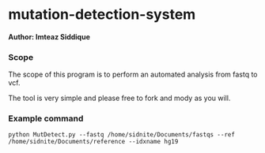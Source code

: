 # mutation-detection-system
#### Author: Imteaz Siddique

### Scope
The scope of this program is to perform an automated analysis from fastq to vcf.

The tool is very simple and please free to fork and mody as you will.

### Example command
```commandline
python MutDetect.py --fastq /home/sidnite/Documents/fastqs --ref /home/sidnite/Documents/reference --idxname hg19
```
